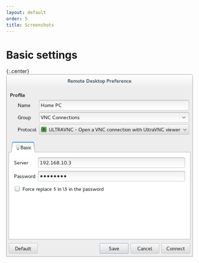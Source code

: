```yaml
---
layout: default
order: 5
title: Screenshots
---
```

# Basic settings

{:.center}
![Basic settings](/resources/remmina-plugin-ultravnc/archive/latest/english/general.png)
